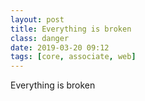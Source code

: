 ```yaml
---
layout: post
title: Everything is broken
class: danger
date: 2019-03-20 09:12
tags: [core, associate, web]
---
```


Everything is broken